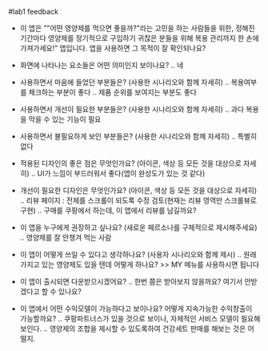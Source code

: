 #lab1 feedback

- 이 앱은 “"어떤 영양제를 먹으면 좋을까?"라는 고민을 하는 사람들을 위한, 정해진 기간마다 영양제를 정기적으로 구입하기 귀찮은 분들을 위해 복용 관리까지 한 손에 가져가세요!” 앱입니다. 앱을 사용하면 그 목적이 잘 확인되나요?



- 화면에 나타나는 요소들은 어떤 의미인지 보이나요?
  .. 네

- 사용하면서 마음에 들었던 부분들은? (사용한 시나리오와 함께 자세히)
  .. 복용여부를 체크하는 부분이 좋다
  .. 제품 순위를 보여지는 부분도 좋다

- 사용하면서 개선이 필요한 부분들은? (사용한 시나리오와 함께 자세히)
  .. 과다 복용을 막을 수 있는 기능이 필요

- 사용하면서 불필요하게 보인 부분들은? (사용한 시나리오와 함께 자세히)
  .. 특별히 없다
    
- 적용된 디자인의 좋은 점은 무엇인가요? (아이콘, 색상 등 모든 것을 대상으로 자세히)
  .. UI가 느낌이 부드러워서 좋다(앱이 완성도가 있는 것 같다)

- 개선이 필요한 디자인은 무엇인가요? (아이콘, 색상 등 모든 것을 대상으로 자세히)
  .. 리뷰 페이지 : 전체를 스크롤이 되도록 수정 검토(현재는 리뷰 영역만 스크롤뷰로 구현)
  .. 구매를 쿠팡에서 하는데, 이 앱에서 리뷰를 남길까요?

- 이 앱을 누구에게 권장하고 싶나요? (새로운 페르소나를 구체적으로 제시해주세요)
  .. 영양제를 잘 안챙겨 먹는 사람
  

- 이 앱이 어떻게 쓰일 수 있다고 생각하나요? (사용자 시나리오와 함께 제시)
  .. 원래 가지고 있는 영양제도 있을 텐데 어떻게 하나요? >> MY 메뉴를 사용하시면 됩니다

- 이 앱이 출시되면 다운받으시겠어요? 
  .. 한번 쯤은 받아보지 않을까요? 여기서 안받겠다고 할 수 있나요?

- 이 앱에서 어떤 수익모델이 가능하다고 보이나요? 어떻게 지속가능한 수익창출이 가능할까요?
  .. 쿠팡파트너스가 있을 것으로 보이나, 자체적인 서비스 모델이 필요해 보인다.
  .. 영양제의 조합을 제시할 수 있도록하여 건강세트 판매를 해보는 것은 어떨지.
